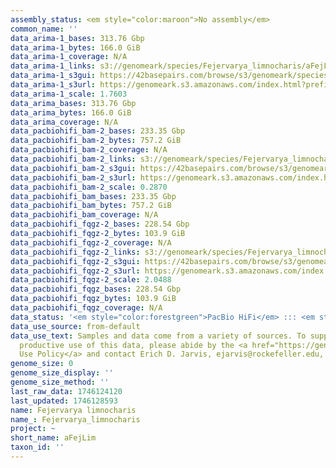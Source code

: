 ```yaml
---
assembly_status: <em style="color:maroon">No assembly</em>
common_name: ''
data_arima-1_bases: 313.76 Gbp
data_arima-1_bytes: 166.0 GiB
data_arima-1_coverage: N/A
data_arima-1_links: s3://genomeark/species/Fejervarya_limnocharis/aFejLim1/genomic_data/arima/<br>
data_arima-1_s3gui: https://42basepairs.com/browse/s3/genomeark/species/Fejervarya_limnocharis/aFejLim1/genomic_data/arima/
data_arima-1_s3url: https://genomeark.s3.amazonaws.com/index.html?prefix=species/Fejervarya_limnocharis/aFejLim1/genomic_data/arima/
data_arima-1_scale: 1.7603
data_arima_bases: 313.76 Gbp
data_arima_bytes: 166.0 GiB
data_arima_coverage: N/A
data_pacbiohifi_bam-2_bases: 233.35 Gbp
data_pacbiohifi_bam-2_bytes: 757.2 GiB
data_pacbiohifi_bam-2_coverage: N/A
data_pacbiohifi_bam-2_links: s3://genomeark/species/Fejervarya_limnocharis/aFejLim2/genomic_data/pacbio_hifi/<br>
data_pacbiohifi_bam-2_s3gui: https://42basepairs.com/browse/s3/genomeark/species/Fejervarya_limnocharis/aFejLim2/genomic_data/pacbio_hifi/
data_pacbiohifi_bam-2_s3url: https://genomeark.s3.amazonaws.com/index.html?prefix=species/Fejervarya_limnocharis/aFejLim2/genomic_data/pacbio_hifi/
data_pacbiohifi_bam-2_scale: 0.2870
data_pacbiohifi_bam_bases: 233.35 Gbp
data_pacbiohifi_bam_bytes: 757.2 GiB
data_pacbiohifi_bam_coverage: N/A
data_pacbiohifi_fqgz-2_bases: 228.54 Gbp
data_pacbiohifi_fqgz-2_bytes: 103.9 GiB
data_pacbiohifi_fqgz-2_coverage: N/A
data_pacbiohifi_fqgz-2_links: s3://genomeark/species/Fejervarya_limnocharis/aFejLim2/genomic_data/pacbio_hifi/<br>
data_pacbiohifi_fqgz-2_s3gui: https://42basepairs.com/browse/s3/genomeark/species/Fejervarya_limnocharis/aFejLim2/genomic_data/pacbio_hifi/
data_pacbiohifi_fqgz-2_s3url: https://genomeark.s3.amazonaws.com/index.html?prefix=species/Fejervarya_limnocharis/aFejLim2/genomic_data/pacbio_hifi/
data_pacbiohifi_fqgz-2_scale: 2.0488
data_pacbiohifi_fqgz_bases: 228.54 Gbp
data_pacbiohifi_fqgz_bytes: 103.9 GiB
data_pacbiohifi_fqgz_coverage: N/A
data_status: '<em style="color:forestgreen">PacBio HiFi</em> ::: <em style="color:forestgreen">Arima</em>'
data_use_source: from-default
data_use_text: Samples and data come from a variety of sources. To support fair and
  productive use of this data, please abide by the <a href="https://genome10k.soe.ucsc.edu/data-use-policies/">Data
  Use Policy</a> and contact Erich D. Jarvis, ejarvis@rockefeller.edu, with any questions.
genome_size: 0
genome_size_display: ''
genome_size_method: ''
last_raw_data: 1746124120
last_updated: 1746128593
name: Fejervarya limnocharis
name_: Fejervarya_limnocharis
project: ~
short_name: aFejLim
taxon_id: ''
---
```

